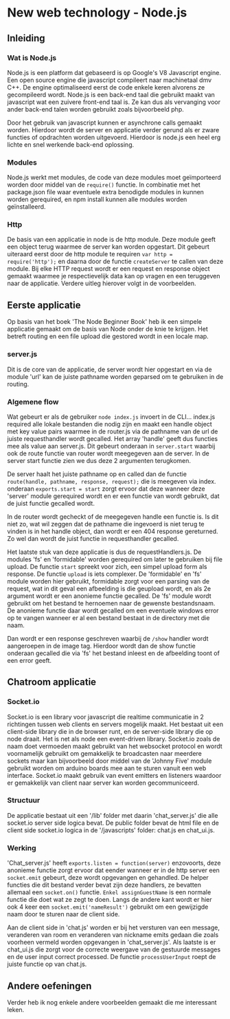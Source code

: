 # New web technology - Node.js

## Inleiding

### Wat is Node.js

Node.js is een platform dat gebaseerd is op Google's V8 Javascript engine. Een open source engine die javascript compileert naar machinetaal dmv C++. De engine optimaliseerd eerst de code enkele keren alvorens ze gecompileerd wordt. Node.js is een back-end taal die gebruikt maakt van javascript wat een zuivere front-end taal is. Ze kan dus als vervanging voor ander back-end talen worden gebruikt zoals bijvoorbeeld php.

Door het gebruik van javascript kunnen er asynchrone calls gemaakt worden. Hierdoor wordt de server en applicatie verder gerund als er zware functies of opdrachten worden uitgevoerd. Hierdoor is node.js een heel erg lichte en snel werkende back-end oplossing.

### Modules

Node.js werkt met modules, de code van deze modules moet geïmporteerd worden door middel van de `require()` functie. In combinatie met het package.json file waar eventuele extra benodigde modules in kunnen worden gerequired, en npm install kunnen alle modules worden geïnstalleerd.

### Http

De basis van een applicatie in node is de http module. Deze module geeft een object terug waarmee de server kan worden opgestart. Dit gebeurt uiteraard eerst door de http module te requiren `var http = require('http');` en daarna door de functie `createServer` te callen van deze module. Bij elke HTTP request wordt er een request en response object gemaakt waarmee je respectievelijk data kan op vragen en een teruggeven naar de applicatie. Verdere uitleg hierover volgt in de voorbeelden.

## Eerste applicatie

Op basis van het boek 'The Node Beginner Book' heb ik een simpele applicatie gemaakt om de basis van Node onder de knie te krijgen. Het betreft routing en een file upload die gestored wordt in een locale map.

### server.js

Dit is de core van de applicatie, de server wordt hier opgestart en via de module 'url' kan de juiste pathname worden geparsed om te gebruiken in de routing.

### Algemene flow

Wat gebeurt er als de gebruiker `node index.js` invoert in de CLI... index.js required alle lokale bestanden die nodig zijn en maakt een handle object met key value pairs waarmee in de router.js via de pathname van de url de juiste requesthandler wordt gecalled. Het array 'handle' geeft dus functies mee als value aan server.js. Dit gebeurt onderaan in `server.start` waarbij ook de route functie van router wordt meegegeven aan de server. In de server start functie zien we dus deze 2 argumenten terugkomen.

De server haalt het juiste pathname op en called dan de functie `route(handle, pathname, response, request);` die is meegeven via index. onderaan `exports.start = start` zorgt ervoor dat deze wanneer deze 'server' module gerequired wordt en er een functie van wordt gebruikt, dat de juist functie gecalled wordt.

In de router wordt gecheckt of de meegegeven handle een functie is. Is dit niet zo, wat wil zeggen dat de pathname die ingevoerd is niet terug te vinden is in het handle object, dan wordt er een 404 response gereturned. Zo wel dan wordt de juist functie in requesthandler gecalled.

Het laatste stuk van deze applicatie is dus de requestHandlers.js. De modules 'fs' en 'formidable' worden gerequired om later te gebruiken bij file upload. De functie `start` spreekt voor zich, een simpel upload form als response. De functie `upload` is iets complexer. De 'formidable' en 'fs' module worden hier gebruikt, formidable zorgt voor een parsing van de request, wat in dit geval een afbeelding is die geupload wordt, en als 2e argument wordt er een anonieme functie gecalled. De 'fs' module wordt gebruikt om het bestand te hernoemen naar de gewenste bestandsnaam. De anonieme functie daar wordt gecalled om een eventuele windows error op te vangen wanneer er al een bestand bestaat in de directory met die naam.

Dan wordt er een response geschreven waarbij de `/show` handler wordt aangeroepen in de image tag. Hierdoor wordt dan de show functie onderaan gecalled die via 'fs' het bestand inleest en de afbeelding toont of een error geeft.

## Chatroom applicatie

### Socket.io

Socket.io is een library voor javascript die realtime communicatie in 2 richtingen tussen web clients en servers mogelijk maakt. Het bestaat uit een client-side library die in de browser runt, en de server-side library die op node draait. Het is net als node een event-driven library. Socket.io zoals de naam doet vermoeden maakt gebruikt van het websocket protocol en wordt voornamelijk gebruikt om gemakkelijk te broadcasten naar meerdere sockets maar kan bijvoorbeeld door middel van de 'Johnny Five' module gebruikt worden om arduino boards mee aan te sturen vanuit een web interface. Socket.io maakt gebruik van event emitters en listeners waardoor er gemakkelijk van client naar server kan worden gecommuniceerd.

### Structuur

De applicatie bestaat uit een '/lib' folder met daarin 'chat_server.js' die alle socket.io server side logica bevat. De public folder bevat de html file en de client side socket.io logica in de '/javascripts' folder: chat.js en chat_ui.js.

### Werking

'Chat_server.js' heeft `exports.listen = function(server)` enzovoorts, deze anonieme functie zorgt ervoor dat eender wanneer er in de http server een `socket.emit` gebeurt, deze wordt opgevangen en gehandled. De helper functies die dit bestand verder bevat zijn deze handlers, ze bevatten allemaal een `socket.on()` functie. `Enkel assignGuestName` is een normale functie die doet wat ze zegt te doen. Langs de andere kant wordt er hier ook 4 keer een `socket.emit('nameResult')` gebruikt om een gewijzigde naam door te sturen naar de client side.

Aan de client side in 'chat.js' worden er bij het versturen van een message, veranderen van room en veranderen van nickname emits gedaan die zoals voorheen vermeld worden opgevangen in 'chat_server.js'. Als laatste is er chat_ui.js die zorgt voor de correcte weergave van de gestuurde messages en de user input correct processed. De functie `processUserInput` roept de juiste functie op van chat.js.

## Andere oefeningen

Verder heb ik nog enkele andere voorbeelden gemaakt die me interessant leken.